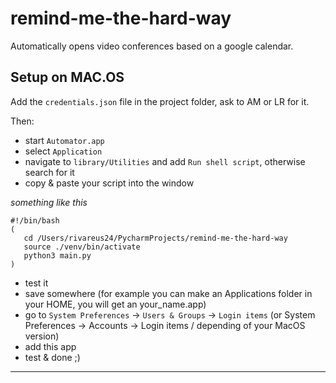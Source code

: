 # remind-me-the-hard-way

Automatically opens video conferences based on a google calendar.

## Setup on MAC.OS

Add the `credentials.json` file in the project folder, ask to AM or LR for it.

Then:
- start `Automator.app`
- select `Application`
- navigate to `library/Utilities` and add `Run shell script`, otherwise search for it
- copy & paste your script into the window

_something like this_

```
#!/bin/bash
(
   cd /Users/rivareus24/PycharmProjects/remind-me-the-hard-way
   source ./venv/bin/activate
   python3 main.py
)
```

- test it
- save somewhere (for example you can make an Applications folder in your HOME, you will get an your_name.app)
- go to `System Preferences` -> `Users & Groups` -> `Login items` (or System Preferences -> Accounts -> Login items / depending of your MacOS version)
- add this app
- test & done ;)
---
